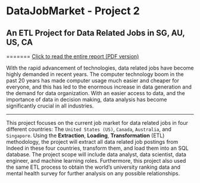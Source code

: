 # DataJobMarket - Project 2
## An ETL Project for Data Related Jobs in SG, AU, US, CA

=======
<a href="https://github.com/kk-deng/DataJobMarket/blob/master/Report.pdf" target="_blank">Click to read the entire report (PDF version)</a>

With the rapid advancement of technologies, data related jobs have become highly demanded in recent years. 
The computer technology boom in the past 20 years has made computer usage much easier and cheaper for everyone, 
and this has led to the enormous increase in data generation and the demand for data organization. With an easier access to data, 
and the importance of data in decision making, data analysis has become significantly crucial in all industries. 

----

This project focuses on the current job market for data related jobs in four different countries: 
The ``United States (US)``, ``Canada``, ``Australia``, and ``Singapore``. Using the **Extraction**, **Loading**, **Transformation** (ETL) methodology, 
the project will extract all data related job postings from Indeed in these four countries, transform them, and load them into an SQL database.
The project scope will include data analyst, data scientist, data engineer, and machine learning roles. Furthermore, 
this project also used the same ETL process to obtain the world’s university ranking data and mental health survey for further analysis on any possible relationships. 
